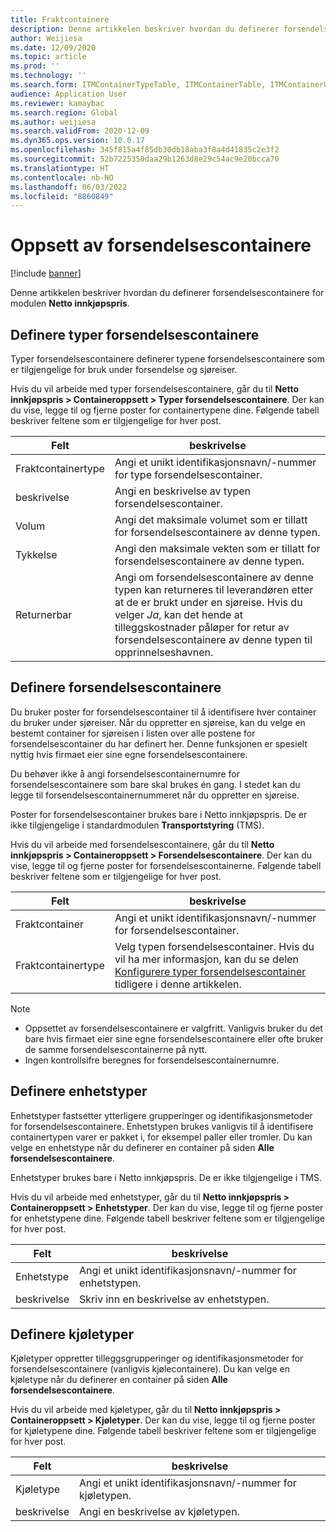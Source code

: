 ```yaml
---
title: Fraktcontainere
description: Denne artikkelen beskriver hvordan du definerer forsendelsescontainere for modulen Netto innkjøpspris.
author: Weijiesa
ms.date: 12/09/2020
ms.topic: article
ms.prod: ''
ms.technology: ''
ms.search.form: ITMContainerTypeTable, ITMContainerTable, ITMContainerUnitTypeTable, ITMRefrigerationTypeTable, ITMContainersListPage, ITMContainers
audience: Application User
ms.reviewer: kamaybac
ms.search.region: Global
ms.author: weijiesa
ms.search.validFrom: 2020-12-09
ms.dyn365.ops.version: 10.0.17
ms.openlocfilehash: 345f815a4f85db30db18aba3f8a4d41835c2e3f2
ms.sourcegitcommit: 52b7225350daa29b1263d8e29c54ac9e20bcca70
ms.translationtype: HT
ms.contentlocale: nb-NO
ms.lasthandoff: 06/03/2022
ms.locfileid: "8860849"
---
```

# <a name="shipping-container-setup"></a>Oppsett av forsendelsescontainere

[!include [banner](../../includes/banner.md)]

Denne artikkelen beskriver hvordan du definerer forsendelsescontainere for modulen **Netto innkjøpspris**.

## <a name="set-up-shipping-container-types"></a><a id="shipping-container-types"></a>Definere typer forsendelsescontainere

Typer forsendelsescontainere definerer typene forsendelsescontainere som er tilgjengelige for bruk under forsendelse og sjøreiser.

Hvis du vil arbeide med typer forsendelsescontainere, går du til **Netto innkjøpspris \> Containeroppsett \> Typer forsendelsescontainere**. Der kan du vise, legge til og fjerne poster for containertypene dine. Følgende tabell beskriver feltene som er tilgjengelige for hver post.

| Felt | beskrivelse |
|---|---|
| Fraktcontainertype | Angi et unikt identifikasjonsnavn/-nummer for type forsendelsescontainer. |
| beskrivelse | Angi en beskrivelse av typen forsendelsescontainer. |
| Volum | Angi det maksimale volumet som er tillatt for forsendelsescontainere av denne typen. |
| Tykkelse | Angi den maksimale vekten som er tillatt for forsendelsescontainere av denne typen. |
| Returnerbar | Angi om forsendelsescontainere av denne typen kan returneres til leverandøren etter at de er brukt under en sjøreise. Hvis du velger *Ja*, kan det hende at tilleggskostnader påløper for retur av forsendelsescontainere av denne typen til opprinnelseshavnen. |

## <a name="set-up-shipping-containers"></a>Definere forsendelsescontainere

Du bruker poster for forsendelsescontainer til å identifisere hver container du bruker under sjøreiser. Når du oppretter en sjøreise, kan du velge en bestemt container for sjøreisen i listen over alle postene for forsendelsescontainer du har definert her. Denne funksjonen er spesielt nyttig hvis firmaet eier sine egne forsendelsescontainere.

Du behøver ikke å angi forsendelsescontainernumre for forsendelsescontainere som bare skal brukes én gang. I stedet kan du legge til forsendelsescontainernummeret når du oppretter en sjøreise.

Poster for forsendelsescontainer brukes bare i Netto innkjøpspris. De er ikke tilgjengelige i standardmodulen **Transportstyring** (TMS).

Hvis du vil arbeide med forsendelsescontainere, går du til **Netto innkjøpspris \> Containeroppsett \> Forsendelsescontainere**. Der kan du vise, legge til og fjerne poster for forsendelsescontainerne. Følgende tabell beskriver feltene som er tilgjengelige for hver post.

| Felt | beskrivelse |
|---|---|
| Fraktcontainer | Angi et unikt identifikasjonsnavn/-nummer for forsendelsescontainer. |
| Fraktcontainertype | Velg typen forsendelsescontainer. Hvis du vil ha mer informasjon, kan du se delen [Konfigurere typer forsendelsescontainer](#shipping-container-types) tidligere i denne artikkelen. |

> [!NOTE]
> - Oppsettet av forsendelsescontainere er valgfritt. Vanligvis bruker du det bare hvis firmaet eier sine egne forsendelsescontainere eller ofte bruker de samme forsendelsescontainerne på nytt.
> - Ingen kontrollsifre beregnes for forsendelsescontainernumre.

## <a name="set-up-unit-types"></a><a name="unit-types"></a>Definere enhetstyper

Enhetstyper fastsetter ytterligere grupperinger og identifikasjonsmetoder for forsendelsescontainere. Enhetstypen brukes vanligvis til å identifisere containertypen varer er pakket i, for eksempel paller eller tromler. Du kan velge en enhetstype når du definerer en container på siden **Alle forsendelsescontainere**.

Enhetstyper brukes bare i Netto innkjøpspris. De er ikke tilgjengelige i TMS.

Hvis du vil arbeide med enhetstyper, går du til **Netto innkjøpspris \> Containeroppsett \> Enhetstyper**. Der kan du vise, legge til og fjerne poster for enhetstypene dine. Følgende tabell beskriver feltene som er tilgjengelige for hver post.

| Felt | beskrivelse |
|---|---|
| Enhetstype | Angi et unikt identifikasjonsnavn/-nummer for enhetstypen. |
| beskrivelse | Skriv inn en beskrivelse av enhetstypen. |

## <a name="set-up-refrigeration-types"></a><a name="refrigeration-types"></a>Definere kjøletyper

Kjøletyper oppretter tilleggsgrupperinger og identifikasjonsmetoder for forsendelsescontainere (vanligvis kjølecontainere). Du kan velge en kjøletype når du definerer en container på siden **Alle forsendelsescontainere**.

Hvis du vil arbeide med kjøletyper, går du til **Netto innkjøpspris \> Containeroppsett \> Kjøletyper**. Der kan du vise, legge til og fjerne poster for kjøletypene dine. Følgende tabell beskriver feltene som er tilgjengelige for hver post.

| Felt | beskrivelse |
|---|---|
| Kjøletype | Angi et unikt identifikasjonsnavn/-nummer for kjøletypen. |
| beskrivelse | Angi en beskrivelse av kjøletypen. |
